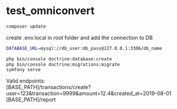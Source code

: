# test_omniconvert

```bash
composer update
```
create .env.local in root folder and add the connection to DB
```bash
DATABASE_URL=mysql://db_user:db_pass@127.0.0.1:3306/db_name
```
```bash
php bin/console doctrine:database:create  
php bin/console doctrine:migrations:migrate
symfony serve
```

Valid endpoints:<br>
[BASE_PATH]/transactions/create?user=123&transaction=9999&amount=12.4&created_at=2019-08-01<br>
[BASE_PATH]/report
